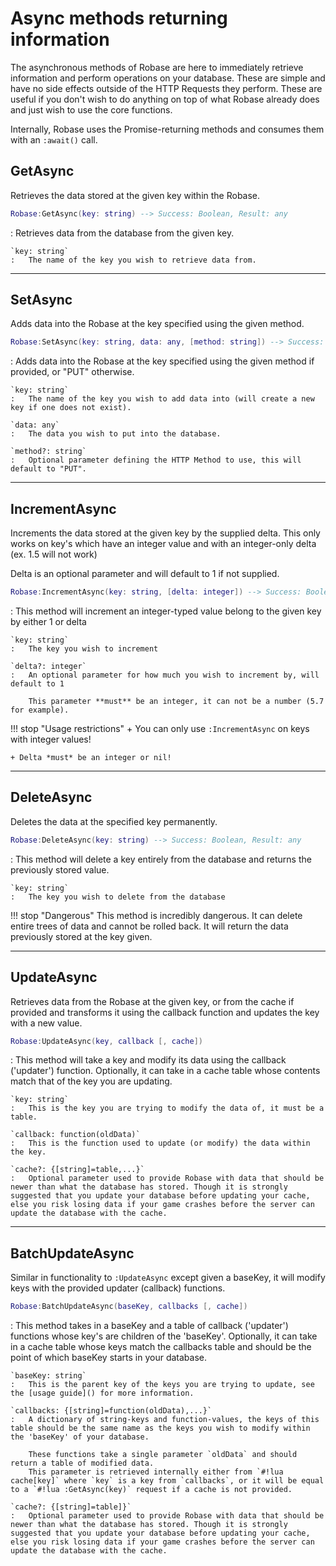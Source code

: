 # Async methods returning information

The asynchronous methods of Robase are here to immediately retrieve information and perform operations on your database. These are simple and have no side effects outside of the HTTP Requests they perform. 
These are useful if you don't wish to do anything on top of what Robase already does and just wish to use the core functions.

Internally, Robase uses the Promise-returning methods and consumes them with an `:await()` call.

## GetAsync

Retrieves the data stored at the given key within the Robase.

```{.lua .api-ref}
Robase:GetAsync(key: string) --> Success: Boolean, Result: any
```
:   Retrieves data from the database from the given key.

    `key: string`
    :   The name of the key you wish to retrieve data from.

---

## SetAsync

Adds data into the Robase at the key specified using the given method.

```{.lua .api-ref}
Robase:SetAsync(key: string, data: any, [method: string]) --> Success: Boolean, Result: any
```
:   Adds data into the Robase at the key specified using the given method if provided, or "PUT" otherwise.

    `key: string`
    :   The name of the key you wish to add data into (will create a new key if one does not exist).

    `data: any`
    :   The data you wish to put into the database.

    `method?: string`
    :   Optional parameter defining the HTTP Method to use, this will default to "PUT".

---

## IncrementAsync

Increments the data stored at the given key by the supplied delta. This only works on key's which have an integer value and with an integer-only delta (ex. 1.5 will not work)

Delta is an optional parameter and will default to 1 if not supplied.

```{.lua .api-ref}
Robase:IncrementAsync(key: string, [delta: integer]) --> Success: Boolean, Result: any
```
:   This method will increment an integer-typed value belong to the given key by either 1 or delta

    `key: string`
    :   The key you wish to increment

    `delta?: integer`
    :   An optional parameter for how much you wish to increment by, will default to 1

        This parameter **must** be an integer, it can not be a number (5.7 for example).

!!! stop "Usage restrictions"
    + You can only use `:IncrementAsync` on keys with integer values!

    + Delta *must* be an integer or nil!

---

## DeleteAsync

Deletes the data at the specified key permanently.

```{.lua .api-ref}
Robase:DeleteAsync(key: string) --> Success: Boolean, Result: any
```
:   This method will delete a key entirely from the database and returns the previously stored value.

    `key: string`
    :   The key you wish to delete from the database

!!! stop "Dangerous"
    This method is incredibly dangerous. It can delete entire trees of data and cannot be rolled back. It will return the data previously stored at the key given.

---

## UpdateAsync

Retrieves data from the Robase at the given key, or from the cache if provided and transforms it using the callback function and updates the key with a new value.

```{.lua .api-ref}
Robase:UpdateAsync(key, callback [, cache])
```
:   This method will take a key and modify its data using the callback ('updater') function. Optionally, it can take in a cache table whose contents match that of the key you are updating.

    `key: string`
    :   This is the key you are trying to modify the data of, it must be a table.

    `callback: function(oldData)`
    :   This is the function used to update (or modify) the data within the key.

    `cache?: {[string]=table,...}`
    :   Optional parameter used to provide Robase with data that should be newer than what the database has stored. Though it is strongly suggested that you update your database before updating your cache, else you risk losing data if your game crashes before the server can update the database with the cache.

---

## BatchUpdateAsync

Similar in functionality to `:UpdateAsync` except given a baseKey, it will modify keys with the provided updater (callback) functions.

```{.lua .api-ref}
Robase:BatchUpdateAsync(baseKey, callbacks [, cache])
```
:   This method takes in a baseKey and a table of callback ('updater') functions whose key's are children of the 'baseKey'. Optionally, it can take in a cache table whose keys match the callbacks table and should be the point of which baseKey starts in your database.

    `baseKey: string`
    :   This is the parent key of the keys you are trying to update, see the [usage guide]() for more information.

    `callbacks: {[string]=function(oldData),...}`
    :   A dictionary of string-keys and function-values, the keys of this table should be the same name as the keys you wish to modify within the 'baseKey' of your database. 
        
        These functions take a single parameter `oldData` and should return a table of modified data.        
        This parameter is retrieved internally either from `#!lua cache[key]` where `key` is a key from `callbacks`, or it will be equal to a `#!lua :GetAsync(key)` request if a cache is not provided.

    `cache?: {[string]=table]}`
    :   Optional parameter used to provide Robase with data that should be newer than what the database has stored. Though it is strongly suggested that you update your database before updating your cache, else you risk losing data if your game crashes before the server can update the database with the cache.